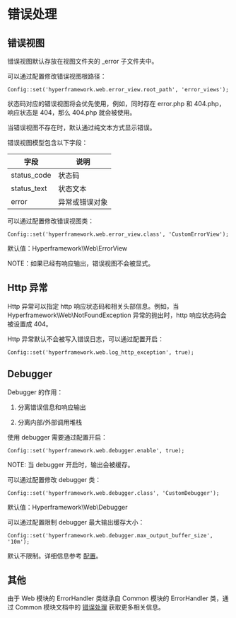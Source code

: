 # 错误处理
## 错误视图

错误视图默认存放在视图文件夹的 _error 子文件夹中。

可以通过配置修改错误视图根路径：
```.php
Config::set('hyperframework.web.error_view.root_path', 'error_views');
```

状态码对应的错误视图将会优先使用，例如，同时存在 error.php 和 404.php，响应状态是 404，那么 404.php 就会被使用。

当错误视图不存在时，默认通过纯文本方式显示错误。

错误视图模型包含以下字段：

|    字段     |       说明     |
| ----------- | -------------- |
| status_code | 状态码         |
| status_text | 状态文本       |
| error       | 异常或错误对象 |

可以通过配置修改错误视图类：
```.php
Config::set('hyperframework.web.error_view.class', 'CustomErrorView');
```
默认值：Hyperframework\Web\ErrorView

NOTE：如果已经有响应输出，错误视图不会被显式。

## Http 异常
Http 异常可以指定 http 响应状态码和相关头部信息。例如，当 Hyperframework\Web\NotFoundException 异常的抛出时，http 响应状态码会被设置成 404。

Http 异常默认不会被写入错误日志，可以通过配置开启：
```.php
Config::set('hyperframework.web.log_http_exception', true);
```

## Debugger
Debugger 的作用：

1. 分离错误信息和响应输出

2. 分离内部/外部调用堆栈

使用 debugger 需要通过配置开启：
```.php
Config::set('hyperframework.web.debugger.enable', true);
```

NOTE: 当 debugger 开启时，输出会被缓存。

可以通过配置修改 debugger 类：
```.php
Config::set('hyperframework.web.debugger.class', 'CustomDebugger');
```
默认值：Hyperframework\Web\Debugger

可以通过配置限制 debugger 最大输出缓存大小：
```.php
Config::set('hyperframework.web.debugger.max_output_buffer_size', '10m');
```
默认不限制。详细信息参考 [配置](configuration)。

## 其他
由于 Web 模块的 ErrorHandler 类继承自 Common 模块的 ErrorHandler 类，通过 Common 模块文档中的 [错误处理](/cn/manual/common/error_handling) 获取更多相关信息。
